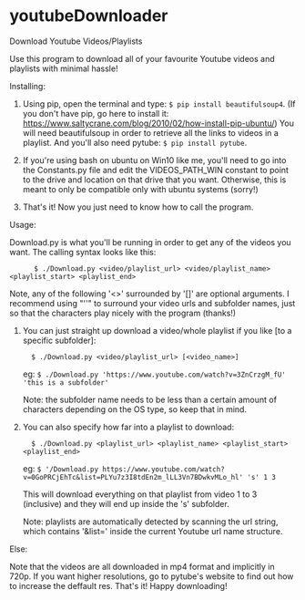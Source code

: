 # youtubeDownloader
Download Youtube Videos/Playlists

Use this program to download all of your favourite Youtube videos and playlists with minimal hassle!

Installing:

1. Using pip, open the terminal and type: `$ pip install beautifulsoup4`.
   (If you don't have pip, go here to install it: https://www.saltycrane.com/blog/2010/02/how-install-pip-ubuntu/)
   You will need beautifulsoup in order to retrieve all the links to videos in a playlist.
   And you'll also need pytube: `$ pip install pytube`.

2. If you're using bash on ubuntu on Win10 like me, you'll need to go into the Constants.py file and edit the
   VIDEOS_PATH_WIN constant to point to the drive and location on that drive that you want. Otherwise, this is
   meant to only be compatible only with ubuntu systems (sorry!)
   
3. That's it! Now you just need to know how to call the program.

Usage:

Download.py is what you'll be running in order to get any of the videos you want. The calling syntax looks like this:
   
          $ ./Download.py <video/playlist_url> <video/playlist_name> <playlist_start> <playlist_end>
                  
Note, any of the following '<>' surrounded by '[]' are optional arguments. I recommend using "''" to surround your
video urls and subfolder names, just so that the characters play nicely with the program (thanks!)

1. You can just straight up download a video/whole playlist if you like [to a specific subfolder]:

         $ ./Download.py <video/playlist_url> [<video_name>]
     eg: `$ ./Download.py 'https://www.youtube.com/watch?v=3ZnCrzgM_fU' 'this is a subfolder'`
     
   Note: the subfolder name needs to be less than a certain amount of characters depending on the OS type, so keep that in mind.
   
2. You can also specify how far into a playlist to download:

         $ ./Download.py <playlist_url> <playlist_name> <playlist_start> <playlist_end>
     eg: `$ '/Download.py https://www.youtube.com/watch?v=0GoPRCjEhTc&list=PLYu7z3I8tdEn2m_lLL3Vn7BDwkvMLo_hl' 's' 1 3`
     
   This will download everything on that playlist from video 1 to 3 (inclusive) and they will end up inside the 's' subfolder.
   
   Note: playlists are automatically detected by scanning the url string, which contains '&list=' inside the current Youtube url name structure.
   
Else:

Note that the videos are all downloaded in mp4 format and implicitly in 720p. If you want higher resolutions, go to pytube's website to find out how to increase the deffault res. 
That's it! Happy downloading!
   
